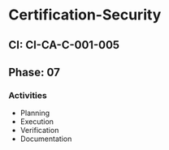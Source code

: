 # Certification-Security

## CI: CI-CA-C-001-005
## Phase: 07

### Activities
- Planning
- Execution
- Verification
- Documentation

